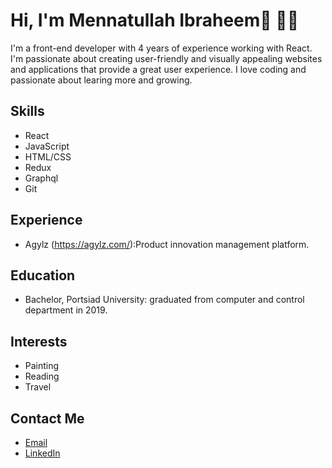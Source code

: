 # Hi, I'm Mennatullah Ibraheem👋 👩‍💻

I'm a front-end developer with 4 years of experience working with React. I'm passionate about creating user-friendly and visually appealing websites and applications that provide a great user experience. I love coding and passionate about learing more and growing.

## Skills

- React
- JavaScript
- HTML/CSS
- Redux
- Graphql
- Git

## Experience

- Agylz (https://agylz.com/):Product innovation management platform.


## Education

- Bachelor, Portsiad University: graduated from computer and control department in 2019.

## Interests

- Painting
- Reading
- Travel

## Contact Me

- [Email](mailto:mennaibraheem2@gmail.com)
- [LinkedIn](https://www.linkedin.com/in/mennatullah-ibraheem-468323134/)
